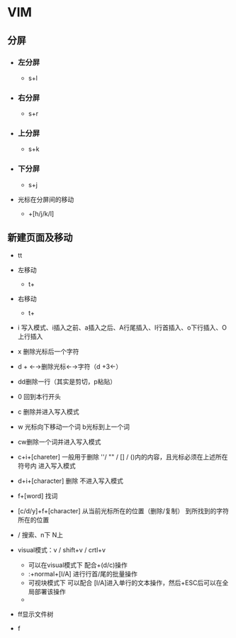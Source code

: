 # VIM #

## 分屏 ##

+ ###  左分屏 ###
	
	+ 	s+l
+ ### 右分屏 ###
	+	s+r
+ ### 上分屏 ###
	+	s+k
+ ### 下分屏 ###
	+	s+j
+ 光标在分屏间的移动
	
	+ <space>+[h/j/k/l] 

## 新建页面及移动 ##
+ tt
+ 左移动 
	+ t+<left>
+ 右移动
	+ t+<right>

+ i 写入模式、i插入之前、a插入之后、A行尾插入、I行首插入、o下行插入、O上行插入
+ x 删除光标后一个字符
+ d + ←→删除光标←→字符（d +3←）
+ dd删除一行（其实是剪切，p粘贴）
+ 0 回到本行开头



+  c 删除并进入写入模式
+ w 光标向下移动一个词 b光标到上一个词 
+ cw删除一个词并进入写入模式
+ c+i+[chareter]   一般用于删除 ''/ "" /  []  /  ()内的内容，且光标必须在上述所在符号内  进入写入模式
+ d+i+[character] 删除 不进入写入模式

+ f+[word] 找词
+ [c/d/y]+f+[character] 从当前光标所在的位置（删除/复制） 到所找到的字符所在的位置
+ / 搜索、n下 N上

+ visual模式：v / shift+v / crtl+v 
	+ 可以在visual模式下 配合+(d/c)操作
	+  :+normal+[I/A] 进行行首/尾的批量操作
	+  可视块模式下 可以配合 [I/A]进入单行的文本操作，然后+ESC后可以在全局部署该操作
	+ 

+ ff显示文件树
+ f